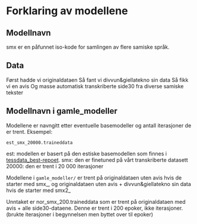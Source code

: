 # Forklaring av modellene

## Modellnavn
smx er en påfunnet iso-kode for samlingen av flere samiske språk.

## Data
Først hadde vi originaldataen
Så fant vi divvun&giellatekno sin data
Så fikk vi en avis
Og masse automatisk transkriberte side30 fra diverse samiske tekster


## Modellnavn i gamle_modeller
Modellene er navngitt etter eventuelle basemodeller og antall iterasjoner de er trent.
Eksempel:
```
est_smx_20000.traineddata
```
est: modellen er basert på den estiske basemodellen som finnes i [tessdata_best-repoet](https://github.com/tesseract-ocr/tessdata_best).
smx: den er finetuned på vårt transkriberte datasett
20000: den er trent i 20 000 iterasjoner


Modellene i `gamle_modeller/` er trent på originaldataen uten avis hvis de starter med smx_, og originaldataen uten avis + divvun&giellatekno sin data hvis de starter med smx2_

Unntaket er nor_smx_200.traineddata som er trent på originaldataen med avis + alle side30-dataene. Denne er trent i 200 epoker, ikke iterasjoner.
(brukte iterasjoner i begynnelsen men byttet over til epoker)
